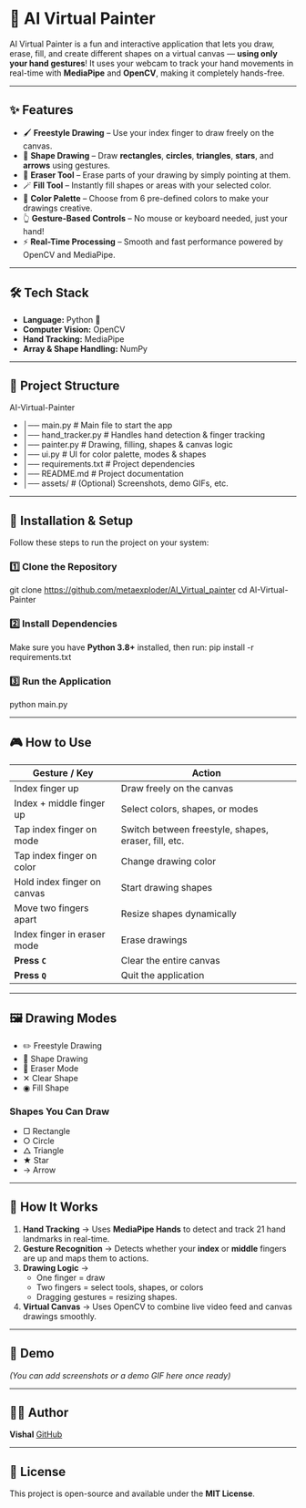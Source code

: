
# 🎨 AI Virtual Painter

AI Virtual Painter is a fun and interactive application that lets you draw, erase, fill, and create different shapes on a virtual canvas — **using only your hand gestures**!
It uses your webcam to track your hand movements in real-time with **MediaPipe** and **OpenCV**, making it completely hands-free.

---

## ✨ Features

- 🖌️ **Freestyle Drawing** – Use your index finger to draw freely on the canvas.
- 📐 **Shape Drawing** – Draw **rectangles**, **circles**, **triangles**, **stars**, and **arrows** using gestures.
- 🧹 **Eraser Tool** – Erase parts of your drawing by simply pointing at them.
- 🪄 **Fill Tool** – Instantly fill shapes or areas with your selected color.
- 🎨 **Color Palette** – Choose from 6 pre-defined colors to make your drawings creative.
- 👆 **Gesture-Based Controls** – No mouse or keyboard needed, just your hand!
- ⚡ **Real-Time Processing** – Smooth and fast performance powered by OpenCV and MediaPipe.

---

## 🛠️ Tech Stack

- **Language:** Python 🐍
- **Computer Vision:** OpenCV
- **Hand Tracking:** MediaPipe
- **Array & Shape Handling:** NumPy

---

## 📂 Project Structure

AI-Virtual-Painter
- │── main.py            # Main file to start the app
- │── hand_tracker.py    # Handles hand detection & finger tracking
- │── painter.py         # Drawing, filling, shapes & canvas logic
- │── ui.py              # UI for color palette, modes & shapes
- │── requirements.txt   # Project dependencies
- │── README.md          # Project documentation
- │── assets/            # (Optional) Screenshots, demo GIFs, etc.

---

## 🚀 Installation & Setup

Follow these steps to run the project on your system:

### 1️⃣ Clone the Repository
git clone https://github.com/metaexploder/AI_Virtual_painter
cd AI-Virtual-Painter

### 2️⃣ Install Dependencies
Make sure you have **Python 3.8+** installed, then run:
pip install -r requirements.txt

### 3️⃣ Run the Application
python main.py

---

## 🎮 How to Use

| **Gesture / Key**          | **Action**                              |
|----------------------------|---------------------------------------|
| Index finger up           | Draw freely on the canvas            |
| Index + middle finger up  | Select colors, shapes, or modes      |
| Tap index finger on mode  | Switch between freestyle, shapes, eraser, fill, etc. |
| Tap index finger on color | Change drawing color                |
| Hold index finger on canvas | Start drawing shapes               |
| Move two fingers apart    | Resize shapes dynamically           |
| Index finger in eraser mode | Erase drawings                    |
| **Press `C`**             | Clear the entire canvas            |
| **Press `Q`**             | Quit the application               |

---

## 🖼️ Drawing Modes

- ✏️ Freestyle Drawing
- 📐 Shape Drawing
- 🧹 Eraser Mode
- ✕ Clear Shape
- ◉ Fill Shape

### **Shapes You Can Draw**
- ▢ Rectangle
- ○ Circle
- △ Triangle
- ★ Star
- → Arrow

---

## 🧠 How It Works

1. **Hand Tracking** → Uses **MediaPipe Hands** to detect and track 21 hand landmarks in real-time.
2. **Gesture Recognition** → Detects whether your **index** or **middle** fingers are up and maps them to actions.
3. **Drawing Logic** →
   - One finger = draw
   - Two fingers = select tools, shapes, or colors
   - Dragging gestures = resizing shapes.
4. **Virtual Canvas** → Uses OpenCV to combine live video feed and canvas drawings smoothly.

---

## 📸 Demo

*(You can add screenshots or a demo GIF here once ready)*

---

## 👨‍💻 Author

**Vishal**
[GitHub](https://github.com/metaexploder)

---

## 📜 License

This project is open-source and available under the **MIT License**.
